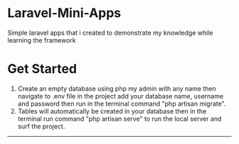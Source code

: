 # Laravel-Mini-Apps
Simple laravel apps that i created to demonstrate my knowledge while learning the framework
# Get Started
1) Create an empty database using php my admin with any name then navigate to .env file in the project add your database name, username and password then run in the terminal command "php artisan migrate". <br>
2) Tables will automatically be created in your database then in the terminal run command "php artisan serve" to run the local server and surf the project.
<hr>
